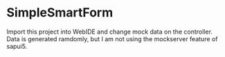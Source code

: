 # SimpleSmartForm

Import this project into WebIDE and change mock data on the controller.
Data is generated ramdomly, but I am not using the mockserver feature of sapui5.
